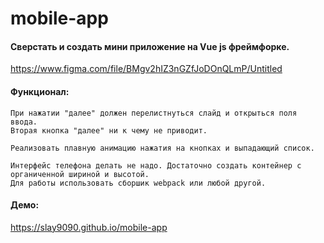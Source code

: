 # mobile-app

#### Сверстать и создать мини приложение на Vue js фреймфорке.
https://www.figma.com/file/BMgv2hIZ3nGZfJoDOnQLmP/Untitled

#### Функционал:
```
При нажатии "далее" должен перелистнуться слайд и открыться поля ввода.   
Вторая кнопка "далее" ни к чему не приводит.

Реализовать плавную анимацию нажатия на кнопках и выпадающий список.

Интерфейс телефона делать не надо. Достаточно создать контейнер с органиченной шириной и высотой.
Для работы использовать сборшик webpack или любой другой.
```

#### Демо:
https://slay9090.github.io/mobile-app
